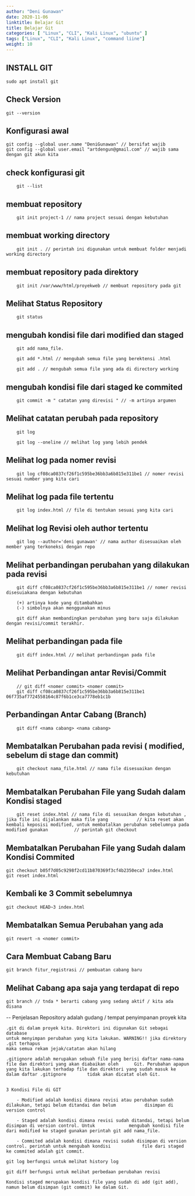 ```yaml
---
author: "Deni Gunawan"
date: 2020-11-06
linktitle: Belajar Git
title: Belajar Git
categories: [ "Linux", "CLI", "Kali Linux", "ubuntu" ]
tags: ["Linux", "CLI", "Kali Linux", "command liine"]
weight: 10
---
```

## INSTALL GIT
	sudo apt install git 

## Check Version
	git --version 

## Konfigurasi awal
	git config --global user.name "DeniGunawan" // bersifat wajib
	git config --global user.email "artdengun@gmail.com" // wajib sama dengan git akun kita

## check konfigurasi git 
		git --list 

## membuat repository 
		git init project-1 // nama project sesuai dengan kebutuhan

## membuat working directory
		git init . // perintah ini digunakan untuk membuat folder menjadi working directory

## membuat repository pada direktory
		git init /var/www/html/proyekweb // membuat repository pada git 

## Melihat Status Repository
		git status 

## mengubah kondisi file dari modified dan staged 
		git add nama_file. 

		git add *.html // mengubah semua file yang berektensi .html 
		
		git add . // mengubah semua file yang ada di directory working

## mengubah kondisi file dari staged ke commited
		git commit -m " catatan yang direvisi " // -m artinya argumen

## Melihat catatan perubah pada repository 
		git log 
		
		git log --oneline // melihat log yang lebih pendek

## Melihat log pada nomer revisi 
		git log cf08ca0837cf26f1c595be36bb3a6b815e311be1 // nomer revisi sesuai number yang kita cari

## Melihat log pada file tertentu 
		git log index.html // file di tentukan sesuai yang kita cari

## Melihat log Revisi oleh author tertentu 
		git log --author='deni gunawan' // nama author disesuaikan oleh member yang terkoneksi dengan repo

## Melihat perbandingan perubahan yang dilakukan pada revisi 
		git diff cf08ca0837cf26f1c595be36bb3a6b815e311be1 // nomer revisi disesuiakana dengan kebutuhan

		(+) artinya kode yang ditambahkan
		(-) simbolnya akan menggunakan minus

		git diff akan membandingkan perubahan yang baru saja dilakukan dengan revisi/commit terakhir.

## Melihat perbandingan pada file 
		git diff index.html // melihat perbandingan pada file

## Melihat Perbandingan antar Revisi/Commit
		// git diff <nomer commit> <nomer commit> 
		git diff cf08ca0837cf26f1c595be36bb3a6b815e311be1 06f735af7724558164c87f6b1ce3ca7778eb1c1b 

## Perbandingan Antar Cabang (Branch)
		git diff <nama cabang> <nama cabang>

## Membatalkan Perubahan pada revisi ( modified,   sebelum di stage dan commit)
		git checkout nama_file.html // nama file disesuaikan dengan kebutuhan

## Membatalkan Perubahan File yang Sudah dalam Kondisi staged 
		git reset index.html // nama file di sesuaikan dengan kebutuhan , jika file ini dijalankan maka file yang 			// kita reset akan kembali keposisi modified, untuk membatalkan perubahan sebelumnya pada modified gunakan 			// perintah git checkout 

## Membatalkan Perubahan File yang Sudah dalam Kondisi Commited

	git checkout b05f7d05c9298f2cd11b870369f3cf4b2350eca7 index.html
	git reset index.html

## Kembali ke 3 Commit sebelumnya 
	git checkout HEAD~3 index.html
	
## Membatalkan Semua Perubahan yang ada
	git revert -n <nomer commit>

## Cara Membuat Cabang Baru 
	git branch fitur_registrasi // pembuatan cabang baru 

## Melihat Cabang apa saja yang terdapat di repo
	git branch // tnda * berarti cabang yang sedang aktif / kita ada disana


-- Penjelasan
	Repository adalah gudang / tempat penyimpanan proyek kita
	
	.git di dalam proyek kita. Direktori ini digunakan Git sebagai database 
	untuk menyimpan perubahan yang kita lakukan. WARNING!! jika direktory .git terhapus
	maka semua rekam jejak/catatan akan hilang

	.gitignore adalah merupakan sebuah file yang berisi daftar nama-nama file dan direktori yang akan diabaikan oleh 	  Git. Perubahan apapun yang kita lakukan terhadap file dan direktori yang sudah masuk ke dalam daftar .gitignore 		 tidak akan dicatat oleh Git.


	3 Kondisi File di GIT
		
		- Modified adalah kondisi dimana revisi atau perubahan sudah dilakukan, tetapi belum ditandai dan belum 		  disimpan di version control

		- Staged adalah kondisi dimana revisi sudah ditandai, tetapi belum disimpan di version control. Untuk 			  mengubah kondisi file dari modified ke staged gunakan perintah git add nama_file. 

		- Commited adalah kondisi dimana revisi sudah disimpan di version control. perintah untuk mengubah kondisi 			  file dari staged ke commited adalah git commit.

	git log berfungsi untuk melihat history log

	git diff berfungsi untuk melihat perbedaan perubahan revisi 

	Kondisi staged merupakan kondisi file yang sudah di add (git add), namun belum disimpan (git commit) ke dalam Git.

		